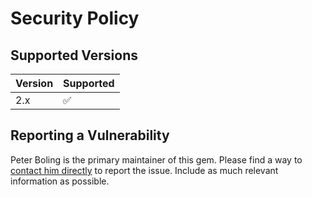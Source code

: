 # Security Policy

## Supported Versions

| Version | Supported |
|---------|-----------|
| 2.x     | ✅         |

## Reporting a Vulnerability

Peter Boling is the primary maintainer of this gem. Please find a way
to [contact him directly](https://railsbling.com/contact) to report the issue. Include as much relevant information as
possible.
